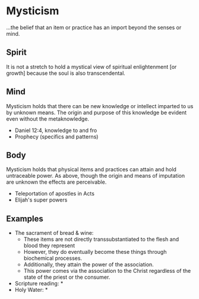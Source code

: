 # Mysticism
...the belief that an item or practice has an import beyond the senses or mind. 

## Spirit

It is not a stretch to hold a mystical view of spiritual enlightenment [or growth] because the soul is also transcendental.


## Mind

Mysticism holds that there can be new knowledge or intellect imparted to us by unknown means.
The origin and purpose of this knowledge be evident even without the metaknowledge.
* Daniel 12:4, knowledge to and fro 
* Prophecy (specifics and patterns)


## Body

Mysticism holds that physical items and practices can attain and hold untraceable power.
As above, though the origin and means of imputation are unknown the effects are perceivable.
* Teleportation of apostles in Acts
* Elijah's super powers


## Examples

* The sacrament of bread & wine:
  * These items are not directly transsubstantiated to the flesh and blood they represent
  * However, they do eventually become these things through biochemical processes.
  * Additionally, they attain the power of the association.
  * This power comes via the association to the Christ regardless of the state of the priest or the consumer.
* Scripture reading:
  * 
* Holy Water:
  * 